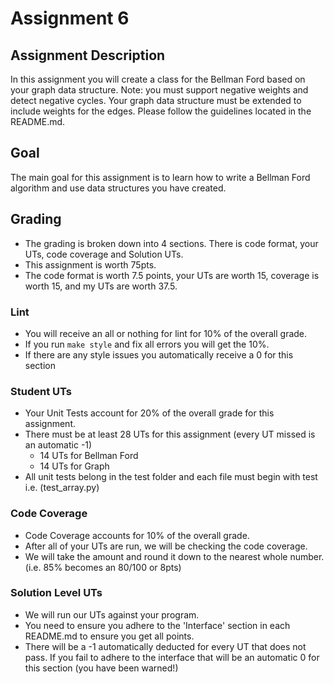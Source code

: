 # Assignment 6

## Assignment Description

In this assignment you will create a class for the Bellman Ford based on your graph data structure. Note: you must support negative weights and detect negative cycles. Your graph data structure must be extended to include weights for the edges. Please follow the guidelines located in the README.md.

## Goal

The main goal for this assignment is to learn how to write a Bellman Ford algorithm and use data structures you have created.

## Grading

- The grading is broken down into 4 sections. There is code format, your UTs, code coverage and Solution UTs.
- This assignment is worth 75pts.
- The code format is worth 7.5 points, your UTs are worth 15, coverage is worth 15, and my UTs are worth 37.5.

### Lint

- You will receive an all or nothing for lint for 10% of the overall grade.
- If you run `make style` and fix all errors you will get the 10%.
- If there are any style issues you automatically receive a 0 for this section

### Student UTs

- Your Unit Tests account for 20% of the overall grade for this assignment.
- There must be at least 28 UTs for this assignment (every UT missed is an automatic -1)
    - 14 UTs for Bellman Ford
    - 14 UTs for Graph
- All unit tests belong in the test folder and each file must begin with test i.e. (test_array.py)

### Code Coverage

- Code Coverage accounts for 10% of the overall grade.
- After all of your UTs are run, we will be checking the code coverage.
- We will take the amount and round it down to the nearest whole number. (i.e. 85% becomes an 80/100 or 8pts)

### Solution Level UTs

- We will run our UTs against your program.
- You need to ensure you adhere to the 'Interface' section in each README.md to ensure you get all points.
- There will be a -1 automatically deducted for every UT that does not pass. If you fail to adhere to the interface that will be an automatic 0 for this section (you have been warned!)
